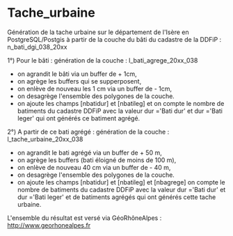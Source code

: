 ﻿Tache_urbaine
=============

Génération de la tache urbaine sur le département de l'Isère en PostgreSQL/Postgis à partir de la couche du bâti du cadastre de la DDFiP : n_bati_dgi_038_20xx

1°) Pour le bâti : génération de la couche : l_bati_agrege_20xx_038
- on agrandit le bâti via un buffer de + 1cm,
- on agrège les buffers qui se supperposent,
- on enlève de nouveau les 1 cm via un buffer de - 1cm,
- on desagrège l'ensemble des polygones de la couche.
- on ajoute les champs [nbatidur] et [nbatileg] et on compte le nombre de batiments du cadastre DDFiP avec la valeur dur ='Bati dur' et dur ='Bati leger' qui ont générés ce batiment agrégé.

2°) A partir de ce bati agrégé : génération de la couche : l_tache_urbaine_20xx_038
- on agrandit le bati agrégé via un buffer de + 50 m,
- on agrège les buffers (bati éloigné de moins de 100 m),
- on enlève de nouveau 40 cm via un buffer de - 40 m,
- on desagrège l'ensemble des polygones de la couche.
- on ajoute les champs [nbatidur] et [nbatileg] et [nbagrege] on compte le nombre de batiments du cadastre DDFiP avec la valeur dur ='Bati dur' et dur ='Bati leger' et de batiments agrégés qui ont générés cette tache urbaine.

L'ensemble du résultat est versé via GéoRhôneAlpes : http://www.georhonealpes.fr
